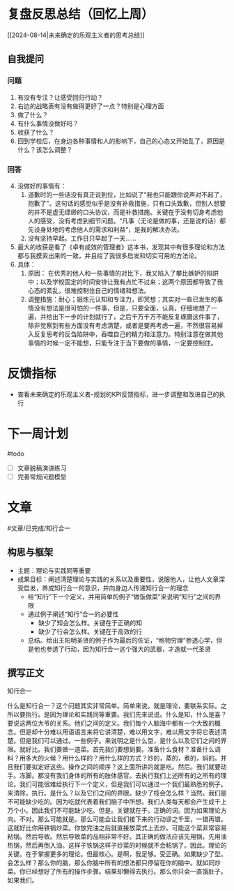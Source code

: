 # 复盘反思总结（回忆上周）

[[2024-08-14|未来确定的乐观主义者的思考总结]] 

## 自我提问
### 问题

1. 有没有专注？让感受回归行动？
2. 右边的战略表有没有做得更好了一点？特别是心理方面
3. 做了什么？
4. 有什么事情没做好吗？
5. 收获了什么？
6. 回到学校后，在身边各种事情和人的影响下，自己的心态又开始乱了，原因是什么？该怎么调整？

### 回答 

4. 没做好的事情有：
	1. 道歉时的一些话没有真正说到位，比如说了“我也只能跟你说声对不起了，抱歉了”。这句话的感觉似乎是没有补救措施，只有口头致歉，但别人想要的并不是虚无缥缈的口头协议，而是补救措施。关键在于没有切身考虑他人的感受，没有考虑到细节问题。“凡事（无论是做的事，还是说的话）都先设身处地的考虑他人的需求和利益“，是我的解决办法。
	2. 没有坚持早起。工作日只早起了一天……
5. 最大的收获是看了《卓有成效的管理者》这本书，发现其中有很多理论和方法都与我摸索出来的一致，并且给了我很多启发和切实可用的方法论。
6. 具体：
	1. 原因： 在优秀的他人和一些事情的对比下，我又陷入了攀比嫉妒的陷阱中；以及学校固定的时间安排让我有点忙不过来；这两个原因都导致了我心态的紊乱，很难控制住自己的情绪和想法。
	2. 调整措施：耐心；锻炼元认知和专注力，即冥想；其实对一些已发生的事情没有想法是很可怕的一件事，但是，只要全面，认真，仔细地想了一遍，并给出下一步的计划就行了，之后千万千万不能反复琢磨这件事了，除非觉察到有些方面没有考虑清楚，或者是要再考虑一遍，不然很容易掉入反复思考的反刍陷阱中，吞噬自己的精力和注意力。特别注意在做其他事情的时候一定不能想，只能专注于当下要做的事情，一定要控制住。

# 反馈指标

- 查看未来确定的乐观主义者-规划的KPI反馈指标，进一步调整和改进自己的执行

# 下一周计划
#todo 

- [ ] 文章脱稿演讲练习
- [ ] 完善常规问题模型

# 文章
#文章/已完成/知行合一
## 构思与框架

- 主题：理论与实践同等重要
- 成果目标：阐述清楚理论与实践的关系以及重要性，说服他人，让他人文章深受启发，养成知行合一的意识，并向身边人传递知行合一的理念
	- 给“知行”下一个定义，并用简单的例子“做饭做菜”来说明“知行”之间的界限
	- 通过例子阐述“知行”合一的必要性
		- 缺少了知会怎么样。关键在于正确的知
		- 缺少了行会怎么样。关键在于高效的行
	- 总结。给出王阳明圣贤的例子作为最后的佐证，“格物穷理”参透心学，但是他也参透了行动，因为知行合一这个强大的武器，才造就一代圣贤

## 撰写正文

知行合一

什么是知行合一？这个问题其实非常简单。简单来说。就是理论，要联系实际。之所以要执行。是因为理论和实践同等重要。我们先来说说。什么是知，什么是喜？要说这两位大爷的关系。他们之间的定义。我们每个人脑海中都有一个大致的概念。但是却十分难以用语语言来将它讲清楚，难以用文字，难以用文字将它表述清楚。但是我们可以通过。一些例子。来说明之是什么型，是什么以及它们之间的界限。就好比。我们要做一道菜。首先我们要想到要。准备什么食材？准备什么调料？用多大的火候？用什么样的？用什么样的方式？炒的，蒸的，煮的，焖的。并且我们要拟定好这些。操作之间的顺序？这上面所讲的就是吃。然后。我们就要动手。冻脚。都没有我们身体的所有的肢体感官。去执行我们上述所有的之所有的理论。我们可能很难给执行下一个定义，但是我们可以通过一个我们最熟悉的例子。来清除，执行。是什么？以及它们之间的界限。缺少了枝会怎么样？当然。我们是不可能缺少吃的。因为吃就代表着我们脑子中所想。我们人类每天都会产生成千上万个小。因此我们不可能缺少吃。但是。关键就在于。正确的词。因为如果理论方向。不对。那么可能就是。那么可能会让我们接下来的行动谬之千里，一错再错。这就好比你用铁锅炒菜。你放完油之后就直接放菜式上去炒。可能这个菜非常容易粘锅。然后导致。然后导致菜的品相非常不好。其正确的做法应该先用锅，先用油热锅，然后再倒入油。这样子铁锅这样子炒菜的时候就不会粘锅了。因此。理论的关键。在于掌握更多的理论。但最核心。是啊，我足够。受正确。如果缺少了型。会怎么样？那么你的脑，那么你脑中所有的想法都只停留在你的脑中。就如同炒菜。你已经想好了所有的操作步骤。结果却懒得去执行。那么你只会一直饿肚子。如果我们。












